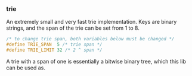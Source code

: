### trie

An extremely small and very fast trie implementation. Keys are binary strings, and the span of the trie can be set from 1 to 8.
```c
/* to change trie span, both variables below must be changed */
#define TRIE_SPAN  5 /* trie span */
#define TRIE_LIMIT 32 /* 2 ^ span */
```
A trie with a span of one is essentially a bitwise binary tree, which this lib can be used as.
